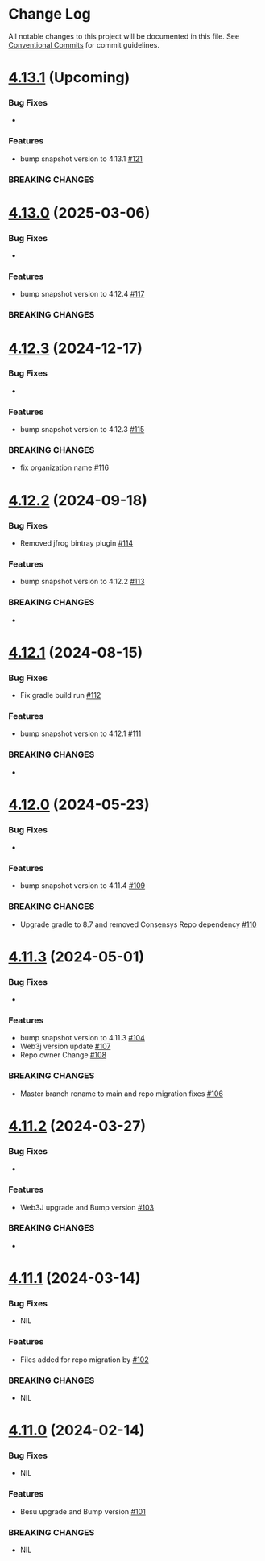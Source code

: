 # Change Log

All notable changes to this project will be documented in this file.
See [Conventional Commits](https://conventionalcommits.org) for commit guidelines.

# [4.13.1]() (Upcoming)

### Bug Fixes

*

### Features

* bump snapshot version to 4.13.1 [#121](https://github.com/hyperledger-web3j/web3j-evm/pull/121)

### BREAKING CHANGES

# [4.13.0](https://github.com/hyperledger-web3j/web3j-evm/releases/tag/v4.13.0) (2025-03-06)

### Bug Fixes

*

### Features

* bump snapshot version to 4.12.4 [#117](https://github.com/hyperledger-web3j/web3j-evm/pull/117)

### BREAKING CHANGES

# [4.12.3](https://github.com/hyperledger-web3j/web3j-evm/releases/tag/v4.12.3) (2024-12-17)

### Bug Fixes

*

### Features

* bump snapshot version to 4.12.3 [#115](https://github.com/hyperledger/web3j-evm/pull/115)

### BREAKING CHANGES

* fix organization name [#116](https://github.com/hyperledger-web3j/web3j-evm/pull/116)

# [4.12.2](https://github.com/hyperledger/web3j-evm/releases/tag/v4.12.2) (2024-09-18)

### Bug Fixes

* Removed jfrog bintray plugin [#114](https://github.com/hyperledger/web3j-evm/pull/114)

### Features

* bump snapshot version to 4.12.2 [#113](https://github.com/hyperledger/web3j-evm/pull/113)

### BREAKING CHANGES

*

# [4.12.1](https://github.com/hyperledger/web3j-evm/releases/tag/v4.12.1) (2024-08-15)

### Bug Fixes

* Fix gradle build run [#112](https://github.com/hyperledger/web3j-evm/pull/112)

### Features

* bump snapshot version to 4.12.1 [#111](https://github.com/hyperledger/web3j-evm/pull/111)

### BREAKING CHANGES

*

# [4.12.0](https://github.com/hyperledger/web3j-evm/releases/tag/v4.12.0) (2024-05-23)

### Bug Fixes

*

### Features

* bump snapshot version to 4.11.4 [#109](https://github.com/hyperledger/web3j-evm/pull/109)

### BREAKING CHANGES

* Upgrade gradle to 8.7 and removed Consensys Repo dependency [#110](https://github.com/hyperledger/web3j-evm/pull/110)

# [4.11.3](https://github.com/hyperledger/web3j-evm/releases/tag/v4.11.3) (2024-05-01)

### Bug Fixes

*

### Features

* bump snapshot version to 4.11.3 [#104](https://github.com/hyperledger/web3j-evm/pull/104)
* Web3j version update [#107](https://github.com/hyperledger/web3j-evm/pull/107)
* Repo owner Change [#108](https://github.com/hyperledger/web3j-evm/pull/108)

### BREAKING CHANGES

* Master branch rename to main and repo migration fixes [#106](https://github.com/hyperledger/web3j-evm/pull/106)

# [4.11.2](https://github.com/web3j/web3j-evm/releases/tag/v4.11.2) (2024-03-27)

### Bug Fixes

*

### Features

* Web3J upgrade and Bump version [#103](https://github.com/web3j/web3j-evm/pull/103)

### BREAKING CHANGES

*

# [4.11.1](https://github.com/web3j/web3j-evm/releases/tag/v4.11.1) (2024-03-14)

### Bug Fixes

* NIL

### Features

* Files added for repo migration by [#102](https://github.com/web3j/web3j-evm/pull/102)

### BREAKING CHANGES

* NIL

# [4.11.0](https://github.com/web3j/web3j-evm/releases/tag/v4.11.0) (2024-02-14)

### Bug Fixes

* NIL

### Features

* Besu upgrade and Bump version [#101](https://github.com/web3j/web3j-evm/pull/101)

### BREAKING CHANGES

* NIL
